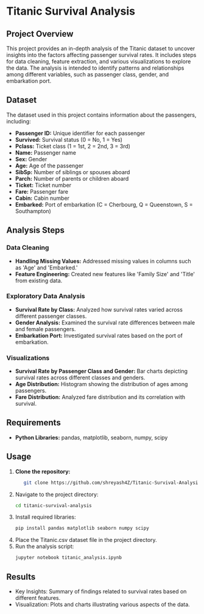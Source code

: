 # Titanic Survival Analysis

## Project Overview
This project provides an in-depth analysis of the Titanic dataset to uncover insights into the factors affecting passenger survival rates. It includes steps for data cleaning, feature extraction, and various visualizations to explore the data. The analysis is intended to identify patterns and relationships among different variables, such as passenger class, gender, and embarkation port.

## Dataset
The dataset used in this project contains information about the passengers, including:
- **Passenger ID:** Unique identifier for each passenger
- **Survived:** Survival status (0 = No, 1 = Yes)
- **Pclass:** Ticket class (1 = 1st, 2 = 2nd, 3 = 3rd)
- **Name:** Passenger name
- **Sex:** Gender
- **Age:** Age of the passenger
- **SibSp:** Number of siblings or spouses aboard
- **Parch:** Number of parents or children aboard
- **Ticket:** Ticket number
- **Fare:** Passenger fare
- **Cabin:** Cabin number
- **Embarked:** Port of embarkation (C = Cherbourg, Q = Queenstown, S = Southampton)

## Analysis Steps
### Data Cleaning
- **Handling Missing Values:** Addressed missing values in columns such as 'Age' and 'Embarked.'
- **Feature Engineering:** Created new features like 'Family Size' and 'Title' from existing data.

### Exploratory Data Analysis
- **Survival Rate by Class:** Analyzed how survival rates varied across different passenger classes.
- **Gender Analysis:** Examined the survival rate differences between male and female passengers.
- **Embarkation Port:** Investigated survival rates based on the port of embarkation.

### Visualizations
- **Survival Rate by Passenger Class and Gender:** Bar charts depicting survival rates across different classes and genders.
- **Age Distribution:** Histogram showing the distribution of ages among passengers.
- **Fare Distribution:** Analyzed fare distribution and its correlation with survival.

## Requirements
- **Python Libraries:** pandas, matplotlib, seaborn, numpy, scipy

## Usage
1.  **Clone the repository:**
    ```bash
       git clone https://github.com/shreyash4Z/Titanic-Survival-Analysis

2.  Navigate to the project directory:
    ```bash
    cd titanic-survival-analysis
3.  Install required libraries:
    ```bash
    pip install pandas matplotlib seaborn numpy scipy
4.  Place the Titanic.csv dataset file in the project directory.
5.  Run the analysis script:
    ```bash
    jupyter notebook titanic_analysis.ipynb
## Results
- Key Insights: Summary of findings related to survival rates based on different features.
- Visualization: Plots and charts illustrating various aspects of the data.
